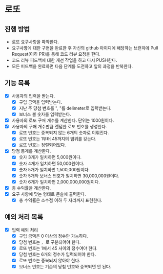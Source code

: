 # 로또
## 진행 방법
* 로또 요구사항을 파악한다.
* 요구사항에 대한 구현을 완료한 후 자신의 github 아이디에 해당하는 브랜치에 Pull Request(이하 PR)를 통해 코드 리뷰 요청을 한다.
* 코드 리뷰 피드백에 대한 개선 작업을 하고 다시 PUSH한다.
* 모든 피드백을 완료하면 다음 단계를 도전하고 앞의 과정을 반복한다.


## 기능 목록
- [x] 사용자의 입력을 받는다.
  - [x] 구입 금액을 입력받는다.
  - [x] 지난 주 당첨 번호를 ", "를 delimeter로 입력받는다.
  - [x] 보너스 볼 숫자를 입력받는다.
- [x] 사용자의 로또 구매 개수를 계산한다. 단위는 1000원이다.
- [x] 사용자의 구매 개수만큼 랜덤한 로또 번호를 생성한다.
  - [x] 로또 번호는 중복되지 않는 6개의 숫자로 이뤄진다.
  - [x] 로또 번호는 1부터 45까지의 범위를 갖는다.
  - [x] 로또 번호는 정렬되어있다.
- [x] 당첨 통계를 계산한다.
  - [x] 숫자 3개가 일치하면 5,000원이다.
  - [x] 숫자 4개가 일치하면 50,000원이다.
  - [x] 숫자 5개가 일치하면 1,500,000원이다.
  - [x] 숫자 5개와 보너스 번호가 일치하면 30,000,000원이다.
  - [x] 숫자 6개가 일치하면 2,000,000,000원이다.
- [x] 총 수익률을 계산한다.
- [x] 요구 사항에 맞는 형태로 콘솔에 출력한다.
  - [x] 총 수익률은 소수점 이하 두 자리까지 표현한다.

## 예외 처리 목록
- [x] 입력 예외 처리
  - [x] 구입 금액은 0 이상의 정수만 가능하다.
  - [x] 당첨 번호는 `, `로 구분되어야 한다.
  - [x] 로또 번호는 1에서 45 사이의 정수여야 한다.
  - [x] 당첨 번호는 6개의 정수가 입력되어야 한다.
  - [x] 로또 번호는 중복되지 않아야 한다.
  - [x] 보너스 번호는 기존의 당첨 번호와 중복되면 안 된다.

